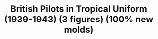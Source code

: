 ---
layout: product
title: "British Pilots in Tropical Uniform (1939-1943) (3 figures) (100% new molds)"
price: "TBA" 
desc: "N/A"
img_path: "/assets/img/ICM 32106.webp"
brand: "N/A"
available: false
special_offer: false
new: false
soon: false
cat: "010000"
subcat: "013600"
subsubcat: "0N/A"
sifra: "ICM 32106"
popular: false
---